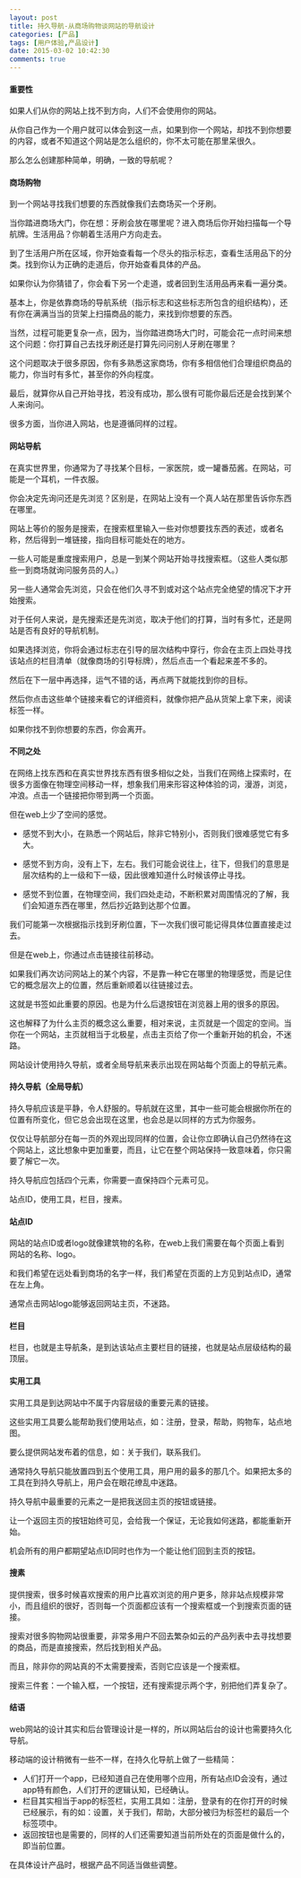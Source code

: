 ```yaml
---
layout: post
title: 持久导航-从商场购物谈网站的导航设计
categories: [产品]
tags: [用户体验,产品设计]
date: 2015-03-02 10:42:30
comments: true
---
```


#### 重要性

如果人们从你的网站上找不到方向，人们不会使用你的网站。

从你自己作为一个用户就可以体会到这一点，如果到你一个网站，却找不到你想要的内容，或者不知道这个网站是怎么组织的，你不太可能在那里呆很久。

那么怎么创建那种简单，明确，一致的导航呢？

#### 商场购物

到一个网站寻找我们想要的东西就像我们去商场买一个牙刷。

当你踏进商场大门，你在想：牙刷会放在哪里呢？进入商场后你开始扫描每一个导航牌。生活用品？你朝着生活用户方向走去。

到了生活用户所在区域，你开始查看每一个尽头的指示标志，查看生活用品下的分类。找到你认为正确的走道后，你开始查看具体的产品。

如果你认为你猜错了，你会看下另一个走道，或者回到生活用品再来看一遍分类。

基本上，你是依靠商场的导航系统（指示标志和这些标志所包含的组织结构），还有你在满满当当的货架上扫描商品的能力，来找到你想要的东西。

当然，过程可能更复杂一点，因为，当你踏进商场大门时，可能会花一点时间来想这个问题：你打算自己去找牙刷还是打算先问问别人牙刷在哪里？

这个问题取决于很多原因，你有多熟悉这家商场，你有多相信他们合理组织商品的能力，你当时有多忙，甚至你的外向程度。

最后，就算你从自己开始寻找，若没有成功，那么很有可能你最后还是会找到某个人来询问。

很多方面，当你进入网站，也是遵循同样的过程。

#### 网站导航

在真实世界里，你通常为了寻找某个目标，一家医院，或一罐番茄酱。在网站，可能是一个耳机，一件衣服。

你会决定先询问还是先浏览？区别是，在网站上没有一个真人站在那里告诉你东西在哪里。

网站上等价的服务是搜索，在搜索框里输入一些对你想要找东西的表述，或者名称，然后得到一堆链接，指向目标可能处在的地方。

一些人可能是重度搜索用户，总是一到某个网站开始寻找搜索框。（这些人类似那些一到商场就询问服务员的人。）

另一些人通常会先浏览，只会在他们久寻不到或对这个站点完全绝望的情况下才开始搜索。

对于任何人来说，是先搜索还是先浏览，取决于他们的打算，当时有多忙，还是网站是否有良好的导航机制。

如果选择浏览，你将会通过标志在引导的层次结构中穿行，你会在主页上四处寻找该站点的栏目清单（就像商场的引导标牌），然后点击一个看起来差不多的。

然后在下一层中再选择，运气不错的话，再点两下就能找到你的目标。

然后你点击这些单个链接来看它的详细资料，就像你把产品从货架上拿下来，阅读标签一样。

如果你找不到你想要的东西，你会离开。

#### 不同之处

在网络上找东西和在真实世界找东西有很多相似之处，当我们在网络上探索时，在很多方面像在物理空间移动一样，想象我们用来形容这种体验的词，漫游，浏览，冲浪。点击一个链接把你带到两一个页面。

但在web上少了空间的感觉。

* 感觉不到大小，在熟悉一个网站后，除非它特别小，否则我们很难感觉它有多大。

* 感觉不到方向，没有上下，左右。我们可能会说往上，往下，但我们的意思是层次结构的上一级和下一级，因此很难知道什么时候该停止寻找。

* 感觉不到位置，在物理空间，我们四处走动，不断积累对周围情况的了解，我们会知道东西在哪里，然后抄近路到达那个位置。

我们可能第一次根据指示找到牙刷位置，下一次我们很可能记得具体位置直接走过去。

但是在web上，你通过点击链接往前移动。

如果我们再次访问网站上的某个内容，不是靠一种它在哪里的物理感觉，而是记住它的概念层次上的位置，然后重新顺着以往链接过去。

这就是书签如此重要的原因。也是为什么后退按钮在浏览器上用的很多的原因。

这也解释了为什么主页的概念这么重要，相对来说，主页就是一个固定的空间。当你在一个网站，主页就相当于北极星，点击主页给了你一个重新开始的机会，不迷路。

网站设计使用持久导航，或者全局导航来表示出现在网站每个页面上的导航元素。

#### 持久导航（全局导航）

持久导航应该是平静，令人舒服的。导航就在这里，其中一些可能会根据你所在的位置有所变化，但它总会出现在这里，也会总是以同样的方式为你服务。

仅仅让导航部分在每一页的外观出现同样的位置，会让你立即确认自己仍然待在这个网站上，这比想象中更加重要，而且，让它在整个网站保持一致意味着，你只需要了解它一次。

持久导航应包括四个元素，你需要一直保持四个元素可见。

站点ID，使用工具，栏目，搜素。

#### 站点ID

网站的站点ID或者logo就像建筑物的名称，在web上我们需要在每个页面上看到网站的名称、logo。

和我们希望在远处看到商场的名字一样，我们希望在页面的上方见到站点ID，通常在左上角。

通常点击网站logo能够返回网站主页，不迷路。

#### 栏目

栏目，也就是主导航条，是到达该站点主要栏目的链接，也就是站点层级结构的最顶层。

#### 实用工具

实用工具是到达网站中不属于内容层级的重要元素的链接。

这些实用工具要么能帮助我们使用站点，如：注册，登录，帮助，购物车，站点地图。

要么提供网站发布着的信息，如：关于我们，联系我们。

通常持久导航只能放置四到五个使用工具，用户用的最多的那几个。如果把太多的工具在到持久导航上，用户会在眼花缭乱中迷路。

持久导航中最重要的元素之一是把我送回主页的按钮或链接。

让一个返回主页的按钮始终可见，会给我一个保证，无论我如何迷路，都能重新开始。

机会所有的用户都期望站点ID同时也作为一个能让他们回到主页的按钮。

#### 搜素

提供搜索，很多时候喜欢搜索的用户比喜欢浏览的用户更多，除非站点规模非常小，而且组织的很好，否则每一个页面都应该有一个搜索框或一个到搜索页面的链接。

搜索对很多购物网站很重要，非常多用户不回去繁杂如云的产品列表中去寻找想要的商品，而是直接搜索，然后找到相关产品。

而且，除非你的网站真的不太需要搜索，否则它应该是一个搜索框。

搜索三件套：一个输入框，一个按钮，还有搜索提示两个字，别把他们弄复杂了。

#### 结语

web网站的设计其实和后台管理设计是一样的，所以网站后台的设计也需要持久化导航。

移动端的设计稍微有一些不一样，在持久化导航上做了一些精简：

* 人们打开一个app，已经知道自己在使用哪个应用，所有站点ID会没有，通过app特有颜色，人们打开的逻辑认知，已经确认。
* 栏目其实相当于app的标签栏，实用工具如：注册，登录有的在你打开的时候已经展示，有的如：设置，关于我们，帮助，大部分被归为标签栏的最后一个标签项中。
* 返回按钮也是需要的，同样的人们还需要知道当前所处在的页面是做什么的，即当前位置。

在具体设计产品时，根据产品不同适当做些调整。




